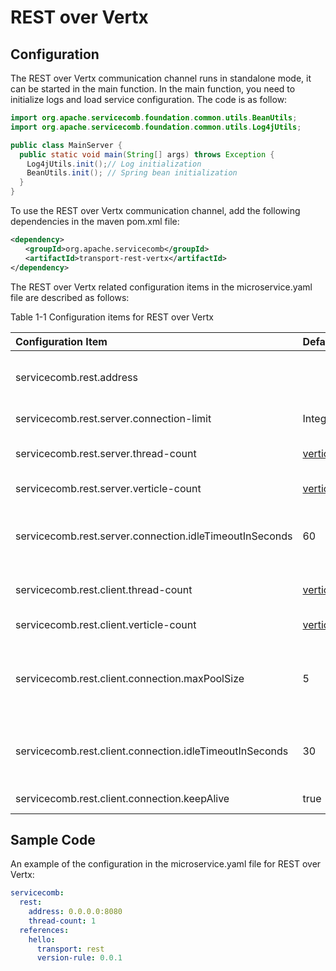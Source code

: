 # REST over Vertx

## Configuration

The REST over Vertx communication channel runs in standalone mode, it can be started in the main function. In the main function, you need to initialize logs and load service configuration. The code is as follow:

```java
import org.apache.servicecomb.foundation.common.utils.BeanUtils;
import org.apache.servicecomb.foundation.common.utils.Log4jUtils;

public class MainServer {
  public static void main(String[] args) throws Exception {
  　Log4jUtils.init();// Log initialization
  　BeanUtils.init(); // Spring bean initialization
  }
}
```

To use the REST over Vertx communication channel, add the following dependencies in the maven pom.xml file:

```xml
<dependency>
　　<groupId>org.apache.servicecomb</groupId>
　　<artifactId>transport-rest-vertx</artifactId>
</dependency>
```

The REST over Vertx related configuration items in the microservice.yaml file are described as follows:

Table 1-1 Configuration items for REST over Vertx

| Configuration Item                                     | Default Value                                  | Description                                    |
| :----------------------------------------------------- | :--------------------------------------------- | :--------------------------------------------- |
|servicecomb.rest.address                                |                                                |listening address, empty for not listen, just a rest client |
|servicecomb.rest.server.connection-limit                |Integer.MAX_VALUE                               |Max allowed client connections                  | 
|servicecomb.rest.server.thread-count                    |[verticle-count](/transports/verticle-count.md) |rest server verticle instance count(Deprecated) |
|servicecomb.rest.server.verticle-count                  |[verticle-count](/transports/verticle-count.md) |rest server verticle instance count             |
|servicecomb.rest.server.connection.idleTimeoutInSeconds |60                                              |Timeout for server's idle connection, The idle connections will be closed |
|servicecomb.rest.client.thread-count                    |[verticle-count](/transports/verticle-count.md) |rest client verticle instance count(Deprecated) |
|servicecomb.rest.client.verticle-count                  |[verticle-count](/transports/verticle-count.md) |rest client verticle instance count             |
|servicecomb.rest.client.connection.maxPoolSize          |5                                               |The maximum number of connections in each connection pool for an IP:port combination |
|servicecomb.rest.client.connection.idleTimeoutInSeconds |30                                              |Timeout for client's idle connection, The idle connections will be closed |
|servicecomb.rest.client.connection.keepAlive            |true                                            |Whether to use long connections                 |

## Sample Code

An example of the configuration in the microservice.yaml file for REST over Vertx:

```yaml
servicecomb:
  rest:
    address: 0.0.0.0:8080
    thread-count: 1
  references:
    hello:
      transport: rest
      version-rule: 0.0.1
```

